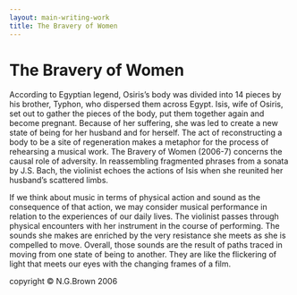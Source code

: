 ```yaml
---
layout: main-writing-work
title: The Bravery of Women
---
```


# The Bravery of Women

According to Egyptian legend, Osiris’s body was divided into 14 pieces by his brother, Typhon, who dispersed them across Egypt. Isis, wife of Osiris, set out to gather the pieces of the body, put them together again and become pregnant. Because of her suffering, she was led to create a new state of being for her husband and for herself. The act of reconstructing a body to be a site of regeneration makes a metaphor for the process of rehearsing a musical work. The Bravery of Women (2006-7) concerns the causal role of adversity. In reassembling fragmented phrases from a sonata by J.S. Bach, the violinist echoes the actions of Isis when she reunited her husband’s scattered limbs.

If we think about music in terms of physical action and sound as the consequence of that action, we may consider musical performance in relation to the experiences of our daily lives. The violinist passes through physical encounters with her instrument in the course of performing. The sounds she makes are enriched by the very resistance she meets as she is compelled to move. Overall, those sounds are the result of paths traced in moving from one state of being to another. They are like the flickering of light that meets our eyes with the changing frames of a film.

copyright © N.G.Brown 2006
